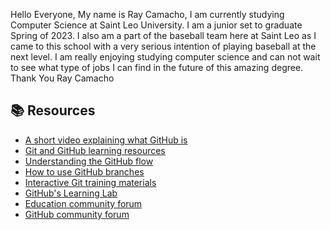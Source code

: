 Hello Everyone,
My name is Ray Camacho, I am currently studying Computer Science at Saint Leo University. I am a junior set to graduate Spring of 2023. I also am a part of the baseball team here at Saint Leo as I came to this school with a very serious intention of playing baseball at the next level. I am really enjoying studying computer science and can not wait to see what type of jobs I can find in the future of this amazing degree.
Thank You
Ray Camacho

## 📚  Resources 
* [A short video explaining what GitHub is](https://www.youtube.com/watch?v=w3jLJU7DT5E&feature=youtu.be) 
* [Git and GitHub learning resources](https://docs.github.com/en/github/getting-started-with-github/git-and-github-learning-resources) 
* [Understanding the GitHub flow](https://guides.github.com/introduction/flow/)
* [How to use GitHub branches](https://www.youtube.com/watch?v=H5GJfcp3p4Q&feature=youtu.be)
* [Interactive Git training materials](https://githubtraining.github.io/training-manual/#/01_getting_ready_for_class)
* [GitHub's Learning Lab](https://lab.github.com/)
* [Education community forum](https://education.github.community/)
* [GitHub community forum](https://github.community/)
